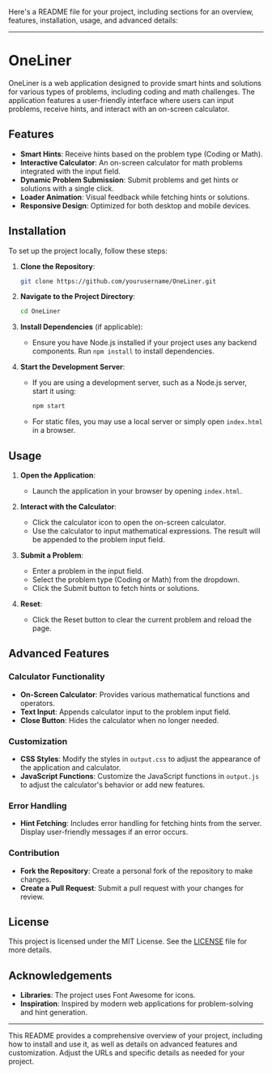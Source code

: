 Here's a README file for your project, including sections for an overview, features, installation, usage, and advanced details:

---

# OneLiner

OneLiner is a web application designed to provide smart hints and solutions for various types of problems, including coding and math challenges. The application features a user-friendly interface where users can input problems, receive hints, and interact with an on-screen calculator.

## Features

- **Smart Hints**: Receive hints based on the problem type (Coding or Math).
- **Interactive Calculator**: An on-screen calculator for math problems integrated with the input field.
- **Dynamic Problem Submission**: Submit problems and get hints or solutions with a single click.
- **Loader Animation**: Visual feedback while fetching hints or solutions.
- **Responsive Design**: Optimized for both desktop and mobile devices.

## Installation

To set up the project locally, follow these steps:

1. **Clone the Repository**:
   ```bash
   git clone https://github.com/yourusername/OneLiner.git
   ```

2. **Navigate to the Project Directory**:
   ```bash
   cd OneLiner
   ```

3. **Install Dependencies** (if applicable):
   - Ensure you have Node.js installed if your project uses any backend components. Run `npm install` to install dependencies.

4. **Start the Development Server**:
   - If you are using a development server, such as a Node.js server, start it using:
     ```bash
     npm start
     ```
   - For static files, you may use a local server or simply open `index.html` in a browser.

## Usage

1. **Open the Application**:
   - Launch the application in your browser by opening `index.html`.

2. **Interact with the Calculator**:
   - Click the calculator icon to open the on-screen calculator.
   - Use the calculator to input mathematical expressions. The result will be appended to the problem input field.

3. **Submit a Problem**:
   - Enter a problem in the input field.
   - Select the problem type (Coding or Math) from the dropdown.
   - Click the Submit button to fetch hints or solutions.

4. **Reset**:
   - Click the Reset button to clear the current problem and reload the page.

## Advanced Features

### Calculator Functionality

- **On-Screen Calculator**: Provides various mathematical functions and operators.
- **Text Input**: Appends calculator input to the problem input field.
- **Close Button**: Hides the calculator when no longer needed.

### Customization

- **CSS Styles**: Modify the styles in `output.css` to adjust the appearance of the application and calculator.
- **JavaScript Functions**: Customize the JavaScript functions in `output.js` to adjust the calculator's behavior or add new features.

### Error Handling

- **Hint Fetching**: Includes error handling for fetching hints from the server. Display user-friendly messages if an error occurs.

### Contribution

- **Fork the Repository**: Create a personal fork of the repository to make changes.
- **Create a Pull Request**: Submit a pull request with your changes for review.

## License

This project is licensed under the MIT License. See the [LICENSE](LICENSE) file for more details.

## Acknowledgements

- **Libraries**: The project uses Font Awesome for icons.
- **Inspiration**: Inspired by modern web applications for problem-solving and hint generation.

---

This README provides a comprehensive overview of your project, including how to install and use it, as well as details on advanced features and customization. Adjust the URLs and specific details as needed for your project.
